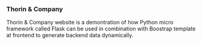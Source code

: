 ### Thorin & Company
Thorin & Company website is a demontration of how Python micro framework called Flask 
can be used in combination with Boostrap template at frontend to generate backend data dynamically.